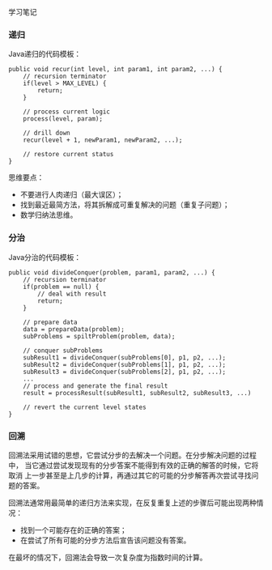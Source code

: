 学习笔记

### 递归

Java递归的代码模板：
```
public void recur(int level, int param1, int param2, ...) {
    // recursion terminator
    if(level > MAX_LEVEL) {
        return;
    }
    
    // process current logic
    process(level, param);
    
    // drill down
    recur(level + 1, newParam1, newParam2, ...);
    
    // restore current status
}
```
思维要点：
* 不要进行人肉递归（最大误区）；
* 找到最近最简方法，将其拆解成可重复解决的问题（重复子问题）；
* 数学归纳法思维。

### 分治

Java分治的代码模板：
```
public void divideConquer(problem, param1, param2, ...) {
    // recursion terminator
    if(problem == null) {
        // deal with result
        return;
    }
   
    // prepare data
    data = prepareData(problem);
    subProblems = spiltProblem(problem, data);
   
    // conquer subProblems
    subResult1 = divideConquer(subProblems[0], p1, p2, ...);
    subResult2 = divideConquer(subProblems[1], p1, p2, ...);
    subResult3 = divideConquer(subProblems[2], p1, p2, ...);
    ...
    // process and generate the final result 
    result = processResult(subResult1, subResult2, subResult3, ...)
    
    // revert the current level states
}
```
### 回溯

回溯法采用试错的思想，它尝试分步的去解决一个问题。在分步解决问题的过程中，
当它通过尝试发现现有的分步答案不能得到有效的正确的解答的时候，它将取消
上一步甚至是上几步的计算，再通过其它的可能的分步解答再次尝试寻找问题的答案。

回溯法通常用最简单的递归方法来实现，在反复重复上述的步骤后可能出现两种情况：
* 找到一个可能存在的正确的答案；
* 在尝试了所有可能的分步方法后宣告该问题没有答案。

在最坏的情况下，回溯法会导致一次复杂度为指数时间的计算。